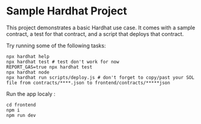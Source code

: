 # Sample Hardhat Project

This project demonstrates a basic Hardhat use case. It comes with a sample contract, a test for that contract, and a script that deploys that contract.

Try running some of the following tasks:

```shell
npx hardhat help
npx hardhat test # test don't work for now
REPORT_GAS=true npx hardhat test
npx hardhat node
npx hardhat run scripts/deploy.js # don't forget to copy/past your SOL file from contracts/****.json to frontend/contracts/*****json

```
Run the app localy :

```shell
cd frontend
npm i
npm run dev
```
